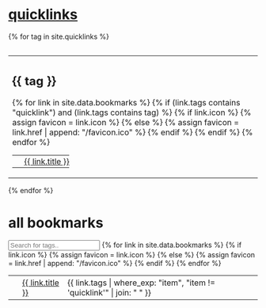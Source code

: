 # [quicklinks](#quicklinks)

{% for tag in site.quicklinks %}
  <table style="display:block; float:left; border:0;"><tr><td style="border:0;">
  <h2>{{ tag }}</h2>
  <table style="border:0;">
  {% for link in site.data.bookmarks %}
    {% if (link.tags contains "quicklink") and (link.tags contains tag) %}
      {% if link.icon %}
        {% assign favicon = link.icon %}
      {% else %}
        {% assign favicon = link.href | append: "/favicon.ico" %}
      {% endif %}
      <tr>
        <td style="border:0;padding:4px;">
          <img src="{{ favicon }}" alt=" " style="all:unset;width:16px;height:16px;margin:0;vertical-align:middle;"/>
        </td>
        <td style="border:0;padding:0px;">
          <a href="{{ link.href }}" style="vertical-align:middle;">{{ link.title }}</a>
        </td>
      </tr>   
    {% endif %}
  {% endfor %}
  </table>
  </td></tr></table>
{% endfor %}
<p style="clear: left;"></p>

# all bookmarks

<script src='/assets/js/filterTable.js' type="text/javascript"></script>
<input type="text" id="tagFilter" onkeyup="filterTable()" placeholder="Search for tags.." />

<table id="allBookmarksTable" style="border:0;">
{% for link in site.data.bookmarks %}
  {% if link.icon %}
    {% assign favicon = link.icon %}
  {% else %}
    {% assign favicon = link.href | append: "/favicon.ico" %}
  {% endif %}
  <tr>
    <td style="border:0;padding:4px;">
      <img src="{{ favicon }}" alt=" " style="all:unset;width:16px;height:16px;margin:0;vertical-align:middle;"/>
    </td>
    <td style="border:0;padding:4px;">
      <a href="{{ link.href }}" style="vertical-align:middle;">{{ link.title }}</a>
    </td>
    <td style="border:0;padding:4px;">
      {{ link.tags | where_exp: "item", "item != 'quicklink'" | join: " " }}
    </td>
  </tr>   
{% endfor %}
</table>

